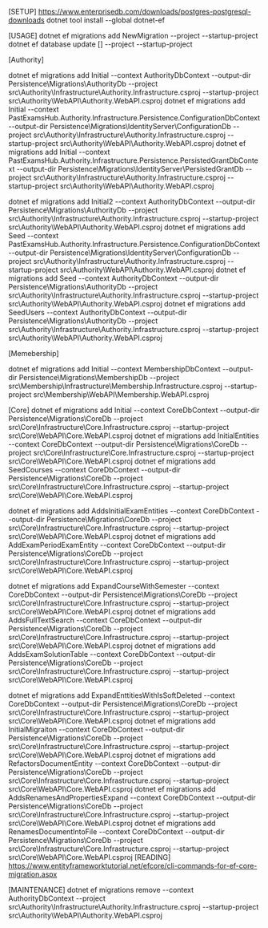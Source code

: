 [SETUP]
https://www.enterprisedb.com/downloads/postgres-postgresql-downloads
dotnet tool install --global dotnet-ef

[USAGE]
dotnet ef migrations add NewMigration --project <PROJECT> --startup-project <PROJECT> 
dotnet ef database update [<MIGRATION>] --project <PROJECT> --startup-project <PROJECT> 

[Authority]

dotnet ef migrations add Initial --context AuthorityDbContext --output-dir Persistence\Migrations\AuthorityDb --project src\Authority\Infrastructure\Authority.Infrastructure.csproj --startup-project src\Authority\WebAPI\Authority.WebAPI.csproj
dotnet ef migrations add Initial --context PastExamsHub.Authority.Infrastructure.Persistence.ConfigurationDbContext --output-dir Persistence\Migrations\IdentityServer\ConfigurationDb --project src\Authority\Infrastructure\Authority.Infrastructure.csproj --startup-project src\Authority\WebAPI\Authority.WebAPI.csproj
dotnet ef migrations add Initial --context PastExamsHub.Authority.Infrastructure.Persistence.PersistedGrantDbContext --output-dir Persistence\Migrations\IdentityServer\PersistedGrantDb --project src\Authority\Infrastructure\Authority.Infrastructure.csproj --startup-project src\Authority\WebAPI\Authority.WebAPI.csproj

dotnet ef migrations add Initial2 --context AuthorityDbContext --output-dir Persistence\Migrations\AuthorityDb --project src\Authority\Infrastructure\Authority.Infrastructure.csproj --startup-project src\Authority\WebAPI\Authority.WebAPI.csproj
dotnet ef migrations add Seed --context PastExamsHub.Authority.Infrastructure.Persistence.ConfigurationDbContext  --output-dir Persistence\Migrations\IdentityServer\ConfigurationDb --project src\Authority\Infrastructure\Authority.Infrastructure.csproj --startup-project src\Authority\WebAPI\Authority.WebAPI.csproj
dotnet ef migrations add Seed --context AuthorityDbContext --output-dir Persistence\Migrations\AuthorityDb --project src\Authority\Infrastructure\Authority.Infrastructure.csproj --startup-project src\Authority\WebAPI\Authority.WebAPI.csproj
dotnet ef migrations add SeedUsers --context AuthorityDbContext --output-dir Persistence\Migrations\AuthorityDb --project src\Authority\Infrastructure\Authority.Infrastructure.csproj --startup-project src\Authority\WebAPI\Authority.WebAPI.csproj

[Memebership]

dotnet ef migrations add Initial --context MembershipDbContext --output-dir Persistence\Migrations\MembershipDb --project src\Membership\Infrastructure\Membership.Infrastructure.csproj --startup-project src\Membership\WebAPI\Membership.WebAPI.csproj

[Core]
dotnet ef migrations add Initial --context CoreDbContext --output-dir Persistence\Migrations\CoreDb --project src\Core\Infrastructure\Core.Infrastructure.csproj --startup-project src\Core\WebAPI\Core.WebAPI.csproj
dotnet ef migrations add InitialEntities --context CoreDbContext --output-dir Persistence\Migrations\CoreDb --project src\Core\Infrastructure\Core.Infrastructure.csproj --startup-project src\Core\WebAPI\Core.WebAPI.csproj
dotnet ef migrations add SeedCourses --context CoreDbContext --output-dir Persistence\Migrations\CoreDb --project src\Core\Infrastructure\Core.Infrastructure.csproj --startup-project src\Core\WebAPI\Core.WebAPI.csproj

dotnet ef migrations add AddsInitialExamEntities --context CoreDbContext --output-dir Persistence\Migrations\CoreDb --project src\Core\Infrastructure\Core.Infrastructure.csproj --startup-project src\Core\WebAPI\Core.WebAPI.csproj
dotnet ef migrations add AddExamPeriodExamEntity --context CoreDbContext --output-dir Persistence\Migrations\CoreDb --project src\Core\Infrastructure\Core.Infrastructure.csproj --startup-project src\Core\WebAPI\Core.WebAPI.csproj

dotnet ef migrations add ExpandCourseWithSemester --context CoreDbContext --output-dir Persistence\Migrations\CoreDb --project src\Core\Infrastructure\Core.Infrastructure.csproj --startup-project src\Core\WebAPI\Core.WebAPI.csproj
dotnet ef migrations add AddsFullTextSearch --context CoreDbContext --output-dir Persistence\Migrations\CoreDb --project src\Core\Infrastructure\Core.Infrastructure.csproj --startup-project src\Core\WebAPI\Core.WebAPI.csproj
dotnet ef migrations add AddsExamSolutionTable --context CoreDbContext --output-dir Persistence\Migrations\CoreDb --project src\Core\Infrastructure\Core.Infrastructure.csproj --startup-project src\Core\WebAPI\Core.WebAPI.csproj

dotnet ef migrations add ExpandEnttitiesWithIsSoftDeleted --context CoreDbContext --output-dir Persistence\Migrations\CoreDb --project src\Core\Infrastructure\Core.Infrastructure.csproj --startup-project src\Core\WebAPI\Core.WebAPI.csproj
dotnet ef migrations add InitialMigraiton --context CoreDbContext --output-dir Persistence\Migrations\CoreDb --project src\Core\Infrastructure\Core.Infrastructure.csproj --startup-project src\Core\WebAPI\Core.WebAPI.csproj
dotnet ef migrations add RefactorsDocumentEntity --context CoreDbContext --output-dir Persistence\Migrations\CoreDb --project src\Core\Infrastructure\Core.Infrastructure.csproj --startup-project src\Core\WebAPI\Core.WebAPI.csproj
dotnet ef migrations add AddsRenamesAndPropertiesExpand --context CoreDbContext --output-dir Persistence\Migrations\CoreDb --project src\Core\Infrastructure\Core.Infrastructure.csproj --startup-project src\Core\WebAPI\Core.WebAPI.csproj
dotnet ef migrations add RenamesDocumentIntoFile --context CoreDbContext --output-dir Persistence\Migrations\CoreDb --project src\Core\Infrastructure\Core.Infrastructure.csproj --startup-project src\Core\WebAPI\Core.WebAPI.csproj
[READING]
https://www.entityframeworktutorial.net/efcore/cli-commands-for-ef-core-migration.aspx

[MAINTENANCE]
dotnet ef migrations remove --context AuthorityDbContext      --project src\Authority\Infrastructure\Authority.Infrastructure.csproj --startup-project src\Authority\WebAPI\Authority.WebAPI.csproj

